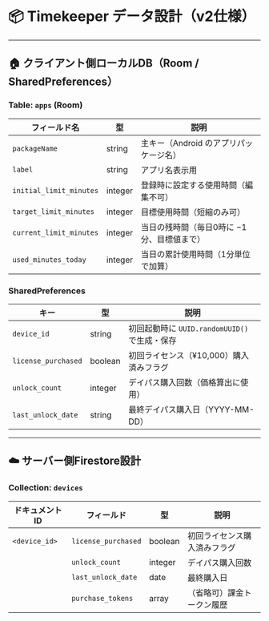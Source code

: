 # 📦 Timekeeper データ設計（v2仕様）

---

## 🏠 クライアント側ローカルDB（Room / SharedPreferences）

### Table: `apps` (Room)

|フィールド名|型|説明|
|---|---|---|
|`packageName`|string|主キー（Android のアプリパッケージ名）|
|`label`|string|アプリ名表示用|
|`initial_limit_minutes`|integer|登録時に設定する使用時間（編集不可）|
|`target_limit_minutes`|integer|目標使用時間（短縮のみ可）|
|`current_limit_minutes`|integer|当日の残時間（毎日0時に −1 分、目標値まで）|
|`used_minutes_today`|integer|当日の累計使用時間（1分単位で加算）|

### SharedPreferences

|キー|型|説明|
|---|---|---|
|`device_id`|string|初回起動時に `UUID.randomUUID()` で生成・保存|
|`license_purchased`|boolean|初回ライセンス（¥10,000）購入済みフラグ|
|`unlock_count`|integer|デイパス購入回数（価格算出に使用）|
|`last_unlock_date`|string|最終デイパス購入日（YYYY-MM-DD）|

---

## ☁️ サーバー側Firestore設計

### Collection: `devices`

| ドキュメントID      | フィールド               | 型       | 説明             |
| ------------- | ------------------- | ------- | -------------- |
| `<device_id>` | `license_purchased` | boolean | 初回ライセンス購入済みフラグ |
|               | `unlock_count`      | integer | デイパス購入回数       |
|               | `last_unlock_date`  | date    | 最終購入日          |
|               | `purchase_tokens`   | array   | （省略可）課金トークン履歴  |